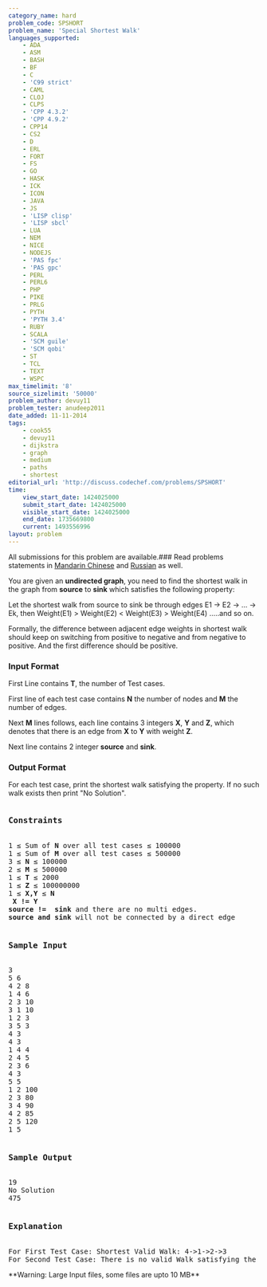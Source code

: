 ```yaml
---
category_name: hard
problem_code: SPSHORT
problem_name: 'Special Shortest Walk'
languages_supported:
    - ADA
    - ASM
    - BASH
    - BF
    - C
    - 'C99 strict'
    - CAML
    - CLOJ
    - CLPS
    - 'CPP 4.3.2'
    - 'CPP 4.9.2'
    - CPP14
    - CS2
    - D
    - ERL
    - FORT
    - FS
    - GO
    - HASK
    - ICK
    - ICON
    - JAVA
    - JS
    - 'LISP clisp'
    - 'LISP sbcl'
    - LUA
    - NEM
    - NICE
    - NODEJS
    - 'PAS fpc'
    - 'PAS gpc'
    - PERL
    - PERL6
    - PHP
    - PIKE
    - PRLG
    - PYTH
    - 'PYTH 3.4'
    - RUBY
    - SCALA
    - 'SCM guile'
    - 'SCM qobi'
    - ST
    - TCL
    - TEXT
    - WSPC
max_timelimit: '8'
source_sizelimit: '50000'
problem_author: devuy11
problem_tester: anudeep2011
date_added: 11-11-2014
tags:
    - cook55
    - devuy11
    - dijkstra
    - graph
    - medium
    - paths
    - shortest
editorial_url: 'http://discuss.codechef.com/problems/SPSHORT'
time:
    view_start_date: 1424025000
    submit_start_date: 1424025000
    visible_start_date: 1424025000
    end_date: 1735669800
    current: 1493556996
layout: problem
---
```

All submissions for this problem are available.###  Read problems statements in [Mandarin Chinese](http://www.codechef.com/download/translated/COOK55/mandarin/SPSHORT.pdf) and [Russian](http://www.codechef.com/download/translated/COOK55/russian/SPSHORT.pdf) as well.

You are given an **undirected graph**, you need to find the shortest walk in the graph from **source** to **sink** which satisfies the following property:

Let the shortest walk from source to sink be through edges E1 -> E2 -> ... -> Ek, then Weight(E1) > Weight(E2) < Weight(E3) > Weight(E4) .....and so on.

Formally, the difference between adjacent edge weights in shortest walk should keep on switching from positive to negative and from negative to positive. And the first difference should be positive.

### Input Format

First Line contains **T**, the number of Test cases.

First line of each test case contains **N** the number of nodes and **M** the number of edges. 

Next **M** lines follows, each line contains 3 integers **X**, **Y** and **Z**, which denotes that there is an edge from **X** to **Y** with weight **Z**. 

Next line contains 2 integer **source** and **sink**.

### Output Format

For each test case, print the shortest walk satisfying the property. If no such walk exists then print "No Solution".

<pre>
<h3>Constraints</h3>
1 ≤ Sum of <b>N</b> over all test cases ≤ 100000 
1 ≤ Sum of <b>M</b> over all test cases ≤ 500000 
3 ≤ <b>N</b> ≤ 100000   
2 ≤ <b>M</b> ≤ 500000   
1 ≤ <b>T</b> ≤ 2000 
1 ≤ <b>Z</b> ≤ 100000000  
1 ≤ <b>X,Y</b> ≤ <b>N</b>  
<b> X != Y </b>
<b>source !=  sink</b> and there are no multi edges.
<b>source and sink</b> will not be connected by a direct edge

<h3>Sample Input</h3>
3
5 6
4 2 8
1 4 6
2 3 10
3 1 10
1 2 3
3 5 3
4 3
4 3
1 4 4
2 4 5
2 3 6
4 3
5 5
1 2 100
2 3 80
3 4 90
4 2 85
2 5 120
1 5
    
<h3>Sample Output</h3>
19
No Solution
475

<h3>Explanation</h3>
For First Test Case: Shortest Valid Walk: 4->1->2->3  
For Second Test Case: There is no valid Walk satisfying the constraints.
</pre>**Warning: Large Input files, some files are upto 10 MB**
